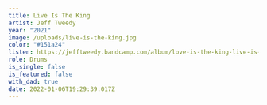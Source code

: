 ```yaml
---
title: Live Is The King
artist: Jeff Tweedy
year: "2021"
image: /uploads/live-is-the-king.jpg
color: "#151a24"
listen: https://jefftweedy.bandcamp.com/album/love-is-the-king-live-is-the-king
role: Drums
is_single: false
is_featured: false
with_dad: true
date: 2022-01-06T19:29:39.017Z
---
```

